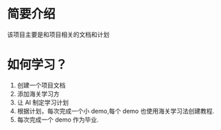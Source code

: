# 简要介绍

该项目主要是和项目相关的文档和计划


# 如何学习？

1. 创建一个项目文档
2. 添加海关学习方
3. 让 AI 制定学习计划
4. 根据计划，每次完成一个小 demo,每个 demo 也使用海关学习法创建教程.
5. 每次完成一个 demo 作为毕业.

